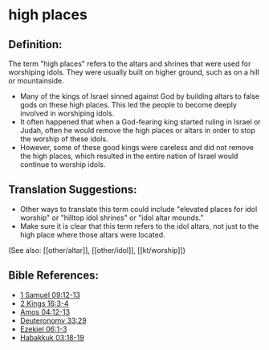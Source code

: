 # high places #

## Definition: ##

The term "high places" refers to the altars and shrines that were used for worshiping idols. They were usually built on higher ground, such as on a hill or mountainside.

* Many of the kings of Israel sinned against God by building altars to false gods on these high places. This led the people to become deeply involved in worshiping idols.
* It often happened that when a God-fearing king started ruling in Israel or Judah, often he would remove the high places or altars in order to stop the worship of these idols.
* However, some of these good kings were careless and did not remove the high places, which resulted in the entire nation of Israel would continue to worship idols.

## Translation Suggestions: ##

* Other ways to translate this term could include "elevated places for idol worship" or "hilltop idol shrines" or "idol altar mounds."
* Make sure it is clear that this term refers to the idol altars, not just to the high place where those altars were located.

(See also: [[other/altar]], [[other/idol]], [[kt/worship]])

## Bible References: ##

* [1 Samuel 09:12-13](en/tn/1sa/help/09/12)
* [2 Kings 16:3-4](en/tn/2ki/help/16/03)
* [Amos 04:12-13](en/tn/amo/help/04/12)
* [Deuteronomy 33:29](en/tn/deu/help/33/29)
* [Ezekiel 06:1-3](en/tn/ezk/help/06/01)
* [Habakkuk 03:18-19](en/tn/hab/help/03/18)
